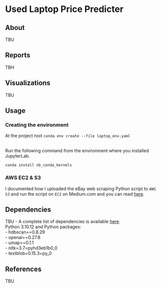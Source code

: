 # Used Laptop Price Predicter 
## About 
TBU

## Reports 
TBH 

## Visualizations 
TBU 

## Usage

### Creating the environment

At the project root
`conda env create --file laptop_env.yaml`

<br>Run the following command from the environment where you installed
JupyterLab.

`conda install nb_conda_kernels`

### AWS EC2 & S3
I documented how I uploaded the eBay web scraping Python script to `AWS S3` and run the script on `EC2` on Medium.com and you can read [here](https://medium.com/@aimee.tang0317/beginners-guide-to-aws-how-to-run-a-python-script-stored-in-s3-on-ec2-f05730c500e7). 

## Dependencies

TBU - A complete list of dependencies is available [here](TBU).
<br>Python 3.10.12 and Python packages: 
<br>- hdbscan==0.8.29
<br>- openai==0.27.8
<br>- umap==0.1.1
<br>- nltk=3.7=pyhd3eb1b0_0
<br>- textblob=0.15.3=py_0

## References 
TBU



